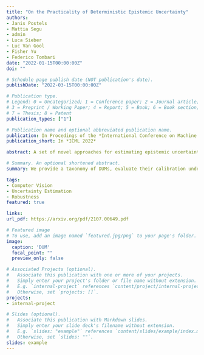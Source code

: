 ```yaml
---
title: "On the Practicality of Deterministic Epistemic Uncertainty"
authors:
- Janis Postels
- Mattia Segu
- admin
- Luca Sieber
- Luc Van Gool
- Fisher Yu
- Federico Tombari
date: "2022-01-15T00:00:00Z"
doi: ""

# Schedule page publish date (NOT publication's date).
publishDate: "2022-03-15T00:00:00Z"

# Publication type.
# Legend: 0 = Uncategorized; 1 = Conference paper; 2 = Journal article;
# 3 = Preprint / Working Paper; 4 = Report; 5 = Book; 6 = Book section;
# 7 = Thesis; 8 = Patent
publication_types: ["1"]

# Publication name and optional abbreviated publication name.
publication: In Procedings of the *International Conference on Machine Learning (CVPR) 2022*
publication_short: In *ICML 2022*

abstract: A set of novel approaches for estimating epistemic uncertainty in deep neural networks with a single forward pass has recently emerged as a valid alternative to Bayesian Neural Networks. On the premise of informative representations, these deterministic uncertainty methods (DUMs) achieve strong performance on detecting out-of-distribution (OOD) data while adding negligible computational costs at inference time. However, it remains unclear whether DUMs are well calibrated and can seamlessly scale to real-world applications - both prerequisites for their practical deployment. To this end, we first provide a taxonomy of DUMs, and evaluate their calibration under continuous distributional shifts. Then, we extend them to semantic segmentation. We find that, while DUMs scale to realistic vision tasks and perform well on OOD detection, the practicality of current methods is undermined by poor calibration under distributional shifts.

# Summary. An optional shortened abstract.
summary: We provide a taxonomy of DUMs, evaluate their calibration under continuous distributional shifts, and extend them to semantic segmentation.

tags:
- Computer Vision
- Uncertainty Estimation
- Robustness
featured: true

links:
url_pdf: https://arxiv.org/pdf/2107.00649.pdf

# Featured image
# To use, add an image named `featured.jpg/png` to your page's folder. 
image:
  caption: 'DUM'
  focal_point: ""
  preview_only: false

# Associated Projects (optional).
#   Associate this publication with one or more of your projects.
#   Simply enter your project's folder or file name without extension.
#   E.g. `internal-project` references `content/project/internal-project/index.md`.
#   Otherwise, set `projects: []`.
projects:
- internal-project

# Slides (optional).
#   Associate this publication with Markdown slides.
#   Simply enter your slide deck's filename without extension.
#   E.g. `slides: "example"` references `content/slides/example/index.md`.
#   Otherwise, set `slides: ""`.
slides: example
---
```


